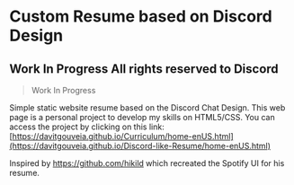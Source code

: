 # Custom Resume based on Discord Design
Work In Progress
**All rights reserved to Discord**
---
>Work In Progress  

Simple static website resume based on the Discord Chat Design.
This web page is a personal project to develop my skills on HTML5/CSS.
You can access the project by clicking on this link: [https://davitgouveia.github.io/Curriculum/home-enUS.html](https://davitgouveia.github.io/Discord-like-Resume/home-enUS.html)

Inspired by https://github.com/hikild which recreated the Spotify UI for his resume.
